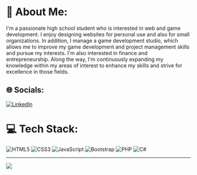 # 💫 About Me:
I'm a passionate high school student who is interested in web and game development. I enjoy designing websites for personal use and also for small organizations. In addition, I manage a game development studio, which allows me to improve my game development and project management skills and pursue my interests. I'm also interested in finance and entrepreneurship. Along the way, I'm continuously expanding my knowledge within my areas of interest to enhance my skills and strive for excellence in those fields.

## 🌐 Socials:
[![LinkedIn](https://img.shields.io/badge/LinkedIn-%230077B5.svg?logo=linkedin&logoColor=white)](https://linkedin.com/in/inanderinakin) 

# 💻 Tech Stack:
![HTML5](https://img.shields.io/badge/html5-%23E34F26.svg?style=for-the-badge&logo=html5&logoColor=white) ![CSS3](https://img.shields.io/badge/css3-%231572B6.svg?style=for-the-badge&logo=css3&logoColor=white) ![JavaScript](https://img.shields.io/badge/javascript-%23323330.svg?style=for-the-badge&logo=javascript&logoColor=%23F7DF1E) ![Bootstrap](https://img.shields.io/badge/bootstrap-%238511FA.svg?style=for-the-badge&logo=bootstrap&logoColor=white) ![PHP](https://img.shields.io/badge/php-%23777BB4.svg?style=for-the-badge&logo=php&logoColor=white) ![C#](https://img.shields.io/badge/c%23-%23239120.svg?style=for-the-badge&logo=csharp&logoColor=white)


---
[![](https://visitcount.itsvg.in/api?id=inanderinakin&icon=0&color=0)](https://visitcount.itsvg.in)

<!-- Proudly created with GPRM ( https://gprm.itsvg.in ) -->
